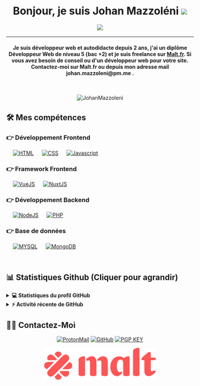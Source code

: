
<h1 align="center">Bonjour, je suis Johan Mazzoléni <img src="https://media.giphy.com/media/hvRJCLFzcasrR4ia7z/giphy.gif" width="35"></h1>
<p align="center">
  <a href="https://github.com/DenverCoder1/readme-typing-svg"><img src="https://readme-typing-svg.herokuapp.com?color=%2336BCF7&center=true&lines=D%C3%A9veloppeur+FrontEnd+%7C+BackEnd;Int%C3%A9gration+de+maquette;Malt+Freelancer;Framework+Favoris%3A+VueJS+%7C+NuxtJS"></a>
</p>
<hr/>
<h4 align="center">Je suis développeur web et autodidacte depuis 2 ans, j'ai un diplôme Développeur Web de niveau 5 (bac +2) et je suis freelance sur <a href="https://www.malt.fr/profile/johanmazzoleni" target="_blank">Malt.fr</a>. Si vous avez besoin de conseil ou d'un développeur web pour votre site. Contactez-moi sur Malt.fr ou depuis mon adresse mail johan.mazzoleni@pm.me .</h4>
<br>
<p align="center"> <img src="https://komarev.com/ghpvc/?username=JohanMazzoleni&label=Profile%20views&color=0e75b6&style=plastic" alt="JohanMazzoleni" /> </p>

## 🛠️ Mes compétences

### 👉 Développement Frontend
<p align="left"> 
  &emsp; 
  <a href="https://www.w3.org/html/" target="_blank"><img alt="HTML" src="https://img.shields.io/badge/HTML5%20-%23E34F26.svg?logo=html5&logoColor=white"></a>   
  &emsp;
  <a href="https://www.w3schools.com/css/" target="_blank"><img alt="CSS" src="https://img.shields.io/badge/CSS%20-%23E34F26.svg?logo=css3&logoColor=white"></a> 
   &emsp;
   <a href="https://developer.mozilla.org/fr/docs/Web/JavaScript" target="_blank"><img alt="Javascript" src="https://img.shields.io/badge/Javascript%20-%23E34F26.svg?logo=javascript&logoColor=white"></a> 
   &emsp;
</p>

### 👉 Framework Frontend
<p align="left"> 
   &emsp;
   <a href="https://vuejs.org/" target="_blank"><img alt="VueJS" src="https://img.shields.io/badge/VueJS%20-%23430098.svg?logo=javascript&logoColor=white"></a> 
   &emsp;
   <a href="https://nuxtjs.org/" target="_blank"><img alt="NuxtJS" src="https://img.shields.io/badge/NuxtJS%20-%23430098.svg?logo=javascript&logoColor=white"></a> 
   &emsp;
</p>

### 👉 Développement Backend
<p align="left"> 
   &emsp;
   <a href="https://vuejs.org/" target="_blank"><img alt="NodeJS" src="https://img.shields.io/badge/NodeJS%20-%23316192.svg?logo=javascript&logoColor=white"></a> 
   &emsp;
   <a href="https://nuxtjs.org/" target="_blank"><img alt="PHP" src="https://img.shields.io/badge/PHP%20-%23316192.svg?logo=php&logoColor=white"></a> 
   &emsp;
</p>

### 👉 Base de données
<p align="left"> 
   &emsp;
   <a href="https://vuejs.org/" target="_blank"><img alt="MYSQL" src="https://img.shields.io/badge/Mysql%20-%2307405e.svg?logo=mysql&logoColor=white"></a> 
   &emsp;
   <a href="https://vuejs.org/" target="_blank"><img alt="MongoDB" src="https://img.shields.io/badge/MongoDB%20-%2307405e.svg?logo=mongodb&logoColor=white"></a> 
   &emsp;
</p>

<br/>

## 📊 Statistiques Github (Cliquer pour agrandir) 


<details> 
  <summary><b>💻 Statistiques du profil GitHub</b></summary>
  <br/>
  <p align="center">
    <a href="https://github.com/anuraghazra/github-readme-stats"><img alt="Johan Mazzoléni Statistique" src="https://github-readme-stats.vercel.app/api?username=JohanMazzoleni&show_icons=true&count_private=true&theme=algolia" height="192px"/></a>
<br/>
  &nbsp;
    <img src="https://github-readme-stats.vercel.app/api/top-langs?username=JohanMazzoleni&show_icons=true&locale=en&layout=compact&theme=algolia" alt="JohanMazzoleni" height="192px"/>
  <br/>
  </p>
</details>


<details>
  <summary><b>⚡ Activité récente de GitHub</b></summary>
  <br/>
   <a href="https://github.com/JohanMazzoleni"><img src="https://activity-graph.herokuapp.com/graph?username=JohanMazzoleni&custom_title=Johan%20Mazzol%C3%A9ni's%20Contribution%20Graph&theme=react-dark" /></a>
  <br/>

</details>

## 🙋‍♂️ Contactez-Moi
<p align="center">
	<a href="mailto:johan.m46@pm.me"><img src="https://img.icons8.com/fluency/50/000000/protonmail.png" alt="ProtonMail" title="Envoyez-moi un e-mail" /></a>
	<a href="https://github.com/JohanMazzoleni"><img src="https://img.icons8.com/fluency/50/000000/github.png" alt="GitHub" title="Mon Github"/></a>
  <a href="https://github.com/JohanMazzoleni/JohanMazzoleni/blob/main/JohanM_0x9B5E6DBC_public.asc"><img src="https://img.icons8.com/office/50/000000/user-credentials.png" alt="PGP KEY" title="Ma clé publique"/></a>
</p>

<p align="center">
<a href="https://www.malt.fr/profile/johanmazzoleni"><img src="https://raw.githubusercontent.com/JohanMazzoleni/JohanMazzoleni/main/Malt_logo_pink.svg" alt="Malt" title="Besoin d'un freelance ? Malt.fr"/></a>
</p>
